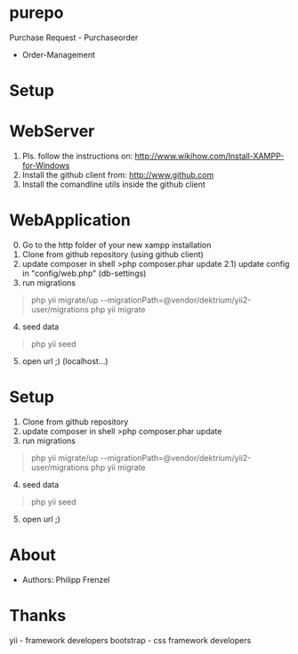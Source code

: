 purepo
======

Purchase Request - Purchaseorder

- Order-Management

Setup
=====

WebServer
=========

1) Pls. follow the instructions on: http://www.wikihow.com/Install-XAMPP-for-Windows
2) Install the github client from: http://www.github.com
3) Install the comandline utils inside the github client

WebApplication
==============

0) Go to the http folder of your new xampp installation
1) Clone from github repository (using github client)
2) update composer in shell >php composer.phar update
2.1) update config in "config/web.php" (db-settings)
3) run migrations
 >php yii migrate/up --migrationPath=@vendor/dektrium/yii2-user/migrations
 >php yii migrate
4) seed data
 >php yii seed 
5) open url ;) (localhost...)

Setup
=====

1) Clone from github repository
2) update composer in shell >php composer.phar update
3) run migrations
 >php yii migrate/up --migrationPath=@vendor/dektrium/yii2-user/migrations
 >php yii migrate
4) seed data
 >php yii seed 
5) open url ;)

About
=====

 * Authors: Philipp Frenzel

Thanks
======

yii - framework developers
bootstrap - css framework developers